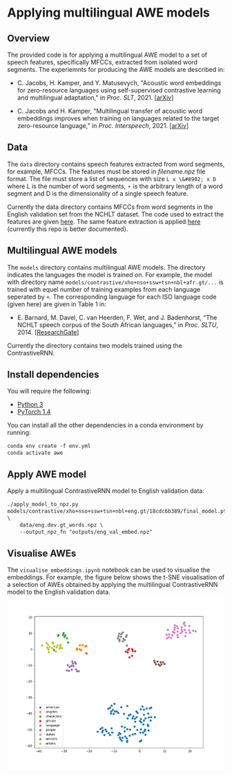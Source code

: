 # Applying multilingual AWE models

## Overview
The provided code is for applying a multilingual AWE model to a set of speech features, specifically MFCCs, extracted from isolated word segments. The experiemnts for producing the AWE models are described in:
- C. Jacobs, H. Kamper, and Y. Matusevych, "Acoustic word embeddings for zero-resource languages using self-supervised contrastive learning and multilingual adaptation," in *Proc. SLT*, 2021. [[arXiv](https://arxiv.org/abs/2103.10731)]

- C. Jacobs and H. Kamper, "Multilingual transfer of acoustic word embeddings improves when training on languages related to the target zero-resource language," in *Proc. Interspeech*, 2021. [[arXiv](https://arxiv.org/abs/2106.12834)]

## Data
The ```data``` directory contains speech features extracted from word segments, for example, MFCCs. The features must be stored in <em>filename.npz</em> file format. The file must store a list of sequences with size ```L x \&#8902; x D``` where L is the number of word segments, &#8902; is the arbitrary length of a word segment and D is the dimensionality of a single speech feature.

Currently the data directory contains MFCCs from word segments in the English validation set from the NCHLT dataset. The code used to extract the features are given [here](https://github.com/christiaanjacobs/nchlt_awe/tree/master/features). The same feature extraction is applied [here](https://github.com/christiaanjacobs/globalphone_awe_pytorch) (currently this repo is better documented).

## Multilingual AWE models
The ```models``` directory contains multilingual AWE models. The directory indicates the languages the model is trained on. For example, the model with directory name ```models/contrastive/xho+nso+ssw+tsn+nbl+afr.gt/...``` is trained with equel number of training examples from each language seperated by ```+```. The corresponding language for each ISO language code (given here) are given in Table 1 in:
- E. Barnard, M. Davel, C. van Heerden, F. Wet, and J. Badenhorst, “The NCHLT speech corpus of the South African languages,” in *Proc. SLTU*, 2014. [[ResearchGate](https://www.researchgate.net/publication/301858320_The_nchlt_speech_corpus_of_the_south_african_languages)]


Currently the directory contains two models trained using the ContrastiveRNN. 

## Install dependencies

You will require the following:

- [Python 3](https://www.python.org/downloads/)
- [PyTorch 1.4](https://pytorch.org/)

You can install all the other dependencies in a conda environment by running:

    conda env create -f env.yml
    conda activate awe

## Apply AWE model

Apply a multilingual ContrastiveRNN model to English validation data:

    ./apply_model_to_npz.py models/contrastive/xho+nso+ssw+tsn+nbl+eng.gt/18cdc6b389/final_model.pt \
        data/eng.dev.gt_words.npz \
        --output_npz_fn "outputs/eng_val_embed.npz"
   
   
## Visualise AWEs

The ```visualise_embeddings.ipynb``` notebook can be used to visualise the embeddings. 
For example, the figure below shows the t-SNE visualisation of a selection of AWEs obtained by applying the multilingual ContrastiveRNN model to the English validation data.
![tsne plot](https://github.com/christiaanjacobs/apply_awe/blob/master/outputs/tsne.png?raw=true)

